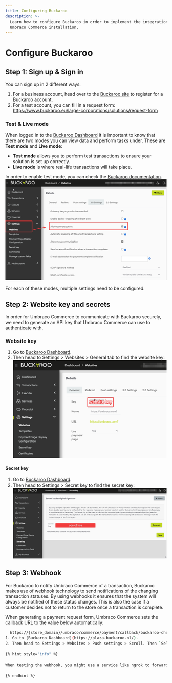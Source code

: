 ```yaml
---
title: Configuring Buckaroo
description: >-
  Learn how to configure Buckaroo in order to implement the integration with your
  Umbraco Commerce installation.
---
```


# Configure Buckaroo

## Step 1: Sign up & Sign in

You can sign up in 2 different ways:
1. For a business account, head over to the [Buckaroo site](https://www.buckaroo.eu/large-corporations/start) to register for a Buckaroo account.
2. For a test account, you can fill in a request form: https://www.buckaroo.eu/large-corporations/solutions/request-form

### Test & Live mode

When logged in to the [Buckaroo Dashboard](https://plaza.buckaroo.nl/) it is important to know that there are two modes you can view data and perform tasks under. These are **Test mode** and **Live mode**:
- **Test mode** allows you to perform test transactions to ensure your solution is set up correctly.
- **Live mode** is where real-life transactions will take place.

In order to enable test mode, you can check the [Buckaroo documentation](https://docs.buckaroo.io/docs/test-transactions#how-to-make-a-test-transaction).
![Enable test mode.](../media/buckaroo/enable-test-mode.png)

For each of these modes, multiple settings need to be configured.

## Step 2: Website key and secrets
In order for Umbraco Commerce to communicate with Buckaroo securely, we need to generate an API key that Umbraco Commerce can use to authenticate with.

### Website key
1. Go to [Buckaroo Dashboard](https://plaza.buckaroo.nl/).
2. Then head to Settings > Websites > General tab to find the website key:
![Website key.](../media/buckaroo/website-key.png)

#### Secret key
1. Go to [Buckaroo Dashboard](https://plaza.buckaroo.nl/).
2. Then head to Settings > Secret key to find the secret key:
![Secret key in the Buckaroo Dashboard.](../media/buckaroo/secret-key.png)

## Step 3: Webhook
For Buckaroo to notify Umbraco Commerce of a transaction, Buckaroo makes use of webhook technology to send notifications of the changing transaction statuses. By using webhooks it ensures that the system will always be notified of these status changes. This is also the case if a customer decides not to return to the store once a transaction is complete.

When generating a payment request form, Umbraco Commerce sets the callback URL to the value below automatically:
```bash
  https://{store_domain}/umbraco/commerce/payment/callback/buckaroo-checkout/{payment_method_id}/
1. Go to [Buckaroo Dashboard](https://plaza.buckaroo.nl/).
2. Then head to Settings > Websites > Push settings > Scroll. Then `Select push content type` and set it to `json`.

{% hint style="info" %}

When testing the webhook, you might use a service like ngrok to forward requests from a public domain to your localhost server. Then you need to set `Webhook hostname for test mode` value to be the public domain in order for it to work.

{% endhint %}

